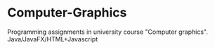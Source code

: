 # Computer-Graphics
Programming assignments in university course "Computer graphics". Java/JavaFX/HTML+Javascript
